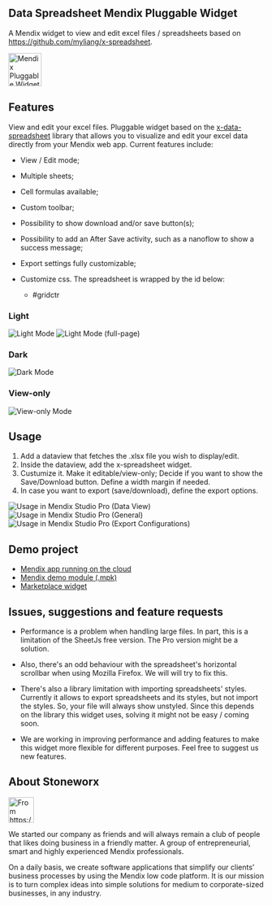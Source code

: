 ## Data Spreadsheet Mendix Pluggable Widget
A Mendix widget to view and edit excel files / spreadsheets based on https://github.com/myliang/x-spreadsheet.

<img alt="Mendix Pluggable Widget Data Spreadsheet Logo" src="https://github.com/joaodelopes/data-spreadsheet-mendix/blob/main/images/logo.jpeg" width="65px"/>

## Features
View and edit your excel files. Pluggable widget based on the [x-data-spreadsheet](https://github.com/myliang/x-spreadsheet) library that allows you to visualize and edit your excel data directly from your Mendix web app. Current features include:

*   View / Edit mode;

*   Multiple sheets;

*   Cell formulas available;

*   Custom toolbar;

*   Possibility to show download and/or save button(s);

*   Possibility to add an After Save activity, such as a nanoflow to show a success message;

*   Export settings fully customizable;

*   Customize css. The spreadsheet is wrapped by the id below:

    *   #gridctr


### Light
![Light Mode](https://github.com/joaodelopes/block-note-mendix/blob/main/images/lightmodedemo.png)
![Light Mode (full-page)](https://github.com/joaodelopes/block-note-mendix/blob/main/images/fullscreendemo.png)

### Dark
![Dark Mode](https://github.com/joaodelopes/block-note-mendix/blob/main/images/darkmodedemo.png)

### View-only
![View-only Mode](https://github.com/joaodelopes/block-note-mendix/blob/main/images/viewmodedemo.png)

## Usage
1. Add a dataview that fetches the .xlsx file you wish to display/edit.
2. Inside the dataview, add the x-spreadsheet widget.
3. Custumize it. Make it editable/view-only; Decide if you want to show the Save/Download button. Define a width margin if needed.
4. In case you want to export (save/download), define the export options.

![Usage in Mendix Studio Pro (Data View)](https://github.com/joaodelopes/data-spreadsheet-mendix/blob/main/images/studiopro0.png)
![Usage in Mendix Studio Pro (General)](https://github.com/joaodelopes/data-spreadsheet-mendix/blob/main/images/studiopro1.png)
![Usage in Mendix Studio Pro (Export Configurations)](https://github.com/joaodelopes/data-spreadsheet-mendix/blob/main/images/studiopro2.png)


## Demo project
- [Mendix app running on the cloud](https://x-spreadsheet-demo-sandbox.mxapps.io/index.html)
- [Mendix demo module (.mpk)](https://github.com/joaodelopes/xspreadsheet/tree/main/demo)
- [Marketplace widget](https://marketplace.mendix.com/link/component/237438)
<!-- - [Mendix demo scss (.scss)](https://github.com/joaodelopes/block-note-mendix/blob/main/demo/demo.scss) -->

## Issues, suggestions and feature requests

*   Performance is a problem when handling large files. In part, this is a limitation of the SheetJs free version. The Pro version might be a solution.

*   Also, there's an odd behaviour with the spreadsheet's horizontal scrollbar when using Mozilla Firefox. We will will try to fix this.

*   There's also a library limitation with importing spreadsheets' styles. Currently it allows to export spreadsheets and its styles, but not import the styles. So, your file will always show unstyled. Since this depends on the library this widget uses, solving it might not be easy / coming soon.

*   We are working in improving performance and adding features to make this widget more flexible for different purposes. Feel free to suggest us new features.


## About Stoneworx

<img alt="From https://www.stoneworx.nl/o" src="https://cdn.prod.website-files.com/66991b9fc069c88aec093fd1/66b242753e65840128c97ab9_imagehero-p-800.png" width="50px"/>

We started our company as friends and will always remain a club of people that likes doing business in a friendly matter. A group of entrepreneurial, smart and highly experienced Mendix professionals.  

On a daily basis, we create software applications that simplify our clients’ business processes by using the Mendix low code platform. It is our mission is to turn complex ideas into simple solutions for medium to corporate-sized businesses, in any industry.